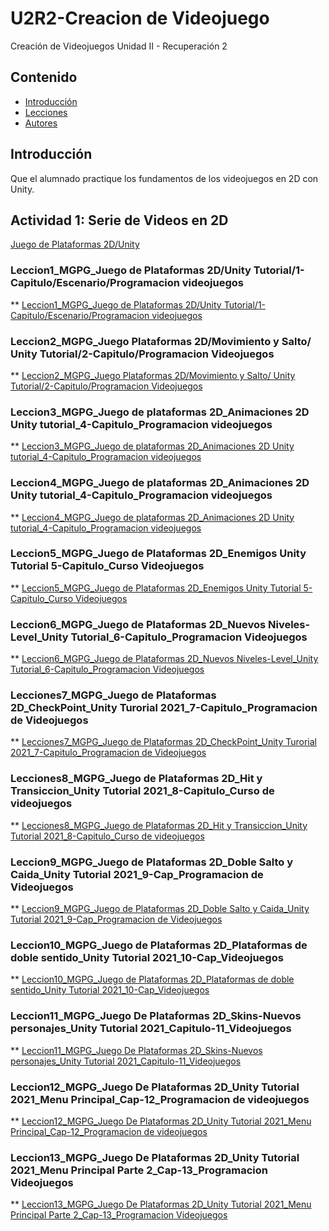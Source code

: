 # U2R2-Creacion de Videojuego
Creación de Videojuegos Unidad II - Recuperación 2 

## Contenido 
- [Introducción](#introducción)
- [Lecciones](#Lecciones)
- [Autores](#autores)


## Introducción
Que el alumnado practique los fundamentos de los videojuegos en 2D con Unity.

## Actividad 1: Serie de Videos en 2D

[ Juego de Plataformas 2D/Unity](https://www.youtube.com/watch?v=-m7ZaHhkDAc&list=PLNEAWvYbJJ9kZpaIg2RfzAc_KZixBgchT)

### Leccion1_MGPG_Juego de Plataformas 2D/Unity Tutorial/1-Capitulo/Escenario/Programacion videojuegos
  ** [Leccion1_MGPG_Juego de Plataformas 2D/Unity Tutorial/1-Capitulo/Escenario/Programacion videojuegos](https://github.com/Puenteg/U2R2_Creacion_de_Videojuego/tree/main/Leccion%201) <br>
 
### Leccion2_MGPG_Juego Plataformas 2D/Movimiento y Salto/ Unity Tutorial/2-Capitulo/Programacion Videojuegos
  ** [Leccion2_MGPG_Juego Plataformas 2D/Movimiento y Salto/ Unity Tutorial/2-Capitulo/Programacion Videojuegos](https://github.com/Puenteg/U2R2_Creacion_de_Videojuego/tree/main/Leccion%202) <br>
 
### Leccion3_MGPG_Juego de plataformas 2D_Animaciones 2D Unity tutorial_4-Capitulo_Programacion videojuegos
  ** [Leccion3_MGPG_Juego de plataformas 2D_Animaciones 2D Unity tutorial_4-Capitulo_Programacion videojuegos](https://github.com/Puenteg/U2R2_Creacion_de_Videojuego/tree/main/Leccion%203) <br>

### Leccion4_MGPG_Juego de plataformas 2D_Animaciones 2D Unity tutorial_4-Capitulo_Programacion videojuegos
  ** [Leccion4_MGPG_Juego de plataformas 2D_Animaciones 2D Unity tutorial_4-Capitulo_Programacion videojuegos](https://github.com/Puenteg/U2R2_Creacion_de_Videojuego/tree/main/Leccion%204)<br>

### Leccion5_MGPG_Juego de Plataformas 2D_Enemigos Unity Tutorial 5-Capitulo_Curso Videojuegos
  ** [Leccion5_MGPG_Juego de Plataformas 2D_Enemigos Unity Tutorial 5-Capitulo_Curso Videojuegos](https://github.com/Puenteg/U2R2_Creacion_de_Videojuego/tree/main/Leccion%205)<br>

### Leccion6_MGPG_Juego de Plataformas 2D_Nuevos Niveles-Level_Unity Tutorial_6-Capitulo_Programacion Videojuegos
  ** [Leccion6_MGPG_Juego de Plataformas 2D_Nuevos Niveles-Level_Unity Tutorial_6-Capitulo_Programacion Videojuegos](https://github.com/Puenteg/U2R2_Creacion_de_Videojuego/tree/main/Leccion%206)<br>

### Lecciones7_MGPG_Juego de Plataformas 2D_CheckPoint_Unity Turorial 2021_7-Capitulo_Programacion de Videojuegos
  ** [Lecciones7_MGPG_Juego de Plataformas 2D_CheckPoint_Unity Turorial 2021_7-Capitulo_Programacion de Videojuegos](https://github.com/Puenteg/U2R2_Creacion_de_Videojuego/tree/main/Leccion%207)<br>

### Lecciones8_MGPG_Juego de Plataformas 2D_Hit y Transiccion_Unity Tutorial 2021_8-Capitulo_Curso de videojuegos
  ** [Lecciones8_MGPG_Juego de Plataformas 2D_Hit y Transiccion_Unity Tutorial 2021_8-Capitulo_Curso de videojuegos](https://github.com/Puenteg/U2R2_Creacion_de_Videojuego/tree/main/Leccion%208)<br>

### Leccion9_MGPG_Juego de Plataformas 2D_Doble Salto y Caida_Unity Tutorial 2021_9-Cap_Programacion de Videojuegos
  ** [Leccion9_MGPG_Juego de Plataformas 2D_Doble Salto y Caida_Unity Tutorial 2021_9-Cap_Programacion de Videojuegos](https://github.com/Puenteg/U2R2_Creacion_de_Videojuego/tree/main/Leccion%209)<br>

 ### Leccion10_MGPG_Juego de Plataformas 2D_Plataformas de doble sentido_Unity Tutorial 2021_10-Cap_Videojuegos
  ** [Leccion10_MGPG_Juego de Plataformas 2D_Plataformas de doble sentido_Unity Tutorial 2021_10-Cap_Videojuegos](https://github.com/Puenteg/U2R2_Creacion_de_Videojuego/tree/main/Leccion%2010)<br>

### Leccion11_MGPG_Juego De Plataformas 2D_Skins-Nuevos personajes_Unity Tutorial 2021_Capitulo-11_Videojuegos
  ** [Leccion11_MGPG_Juego De Plataformas 2D_Skins-Nuevos personajes_Unity Tutorial 2021_Capitulo-11_Videojuegos
](https://github.com/Puenteg/U2R2_Creacion_de_Videojuego/tree/main/Leccion%2011)<br>

### Leccion12_MGPG_Juego De Plataformas 2D_Unity Tutorial 2021_Menu Principal_Cap-12_Programacion de videojuegos
 ** [Leccion12_MGPG_Juego De Plataformas 2D_Unity Tutorial 2021_Menu Principal_Cap-12_Programacion de videojuegos](https://github.com/Puenteg/U2R2_Creacion_de_Videojuego/tree/main/Leccion%2012)<br>
 
### Leccion13_MGPG_Juego De Plataformas 2D_Unity Tutorial 2021_Menu Principal Parte 2_Cap-13_Programacion Videojuegos
 ** [Leccion13_MGPG_Juego De Plataformas 2D_Unity Tutorial 2021_Menu Principal Parte 2_Cap-13_Programacion Videojuegos](https://github.com/Puenteg/U2R2_Creacion_de_Videojuego/tree/main/Leccion%2013)<br>

  




